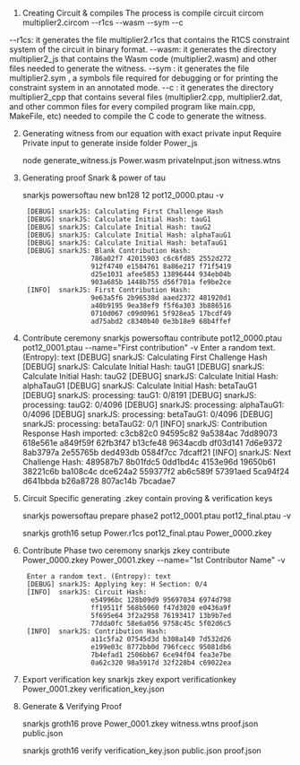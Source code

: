 1. Creating Circuit & compiles 
The process is compile circuit
    circom multiplier2.circom --r1cs --wasm --sym --c

--r1cs: it generates the file multiplier2.r1cs that contains the R1CS constraint system of the circuit in binary format.
--wasm: it generates the directory multiplier2_js that contains the Wasm code (multiplier2.wasm) and other files needed to generate the witness.
--sym : it generates the file multiplier2.sym , a symbols file required for debugging or for printing the constraint system in an annotated mode.
--c : it generates the directory multiplier2_cpp that contains several files (multiplier2.cpp, multiplier2.dat, and other common files for every compiled program like main.cpp, MakeFile, etc) needed to compile the C code to generate the witness.

2. Generating witness from our equation with exact private input 
Require Private input to generate inside folder Power_js

    node generate_witness.js Power.wasm privateInput.json witness.wtns

3. Generating proof Snark & power of tau

    snarkjs powersoftau new bn128 12 pot12_0000.ptau -v

        [DEBUG] snarkJS: Calculating First Challenge Hash
        [DEBUG] snarkJS: Calculate Initial Hash: tauG1
        [DEBUG] snarkJS: Calculate Initial Hash: tauG2
        [DEBUG] snarkJS: Calculate Initial Hash: alphaTauG1
        [DEBUG] snarkJS: Calculate Initial Hash: betaTauG1
        [DEBUG] snarkJS: Blank Contribution Hash:
                        786a02f7 42015903 c6c6fd85 2552d272
                        912f4740 e1584761 8a86e217 f71f5419
                        d25e1031 afee5853 13896444 934eb04b
                        903a685b 1448b755 d56f701a fe9be2ce
        [INFO]  snarkJS: First Contribution Hash:
                        9e63a5f6 2b96538d aaed2372 481920d1
                        a40b9195 9ea38ef9 f5f6a303 3b886516
                        0710d067 c09d0961 5f928ea5 17bcdf49
                        ad75abd2 c8340b40 0e3b18e9 68b4ffef

4. Contribute ceremony 
    snarkjs powersoftau contribute pot12_0000.ptau pot12_0001.ptau --name="First contribution" -v
        Enter a random text. (Entropy): text 
        [DEBUG] snarkJS: Calculating First Challenge Hash
        [DEBUG] snarkJS: Calculate Initial Hash: tauG1
        [DEBUG] snarkJS: Calculate Initial Hash: tauG2
        [DEBUG] snarkJS: Calculate Initial Hash: alphaTauG1
        [DEBUG] snarkJS: Calculate Initial Hash: betaTauG1
        [DEBUG] snarkJS: processing: tauG1: 0/8191
        [DEBUG] snarkJS: processing: tauG2: 0/4096
        [DEBUG] snarkJS: processing: alphaTauG1: 0/4096
        [DEBUG] snarkJS: processing: betaTauG1: 0/4096
        [DEBUG] snarkJS: processing: betaTauG2: 0/1
        [INFO]  snarkJS: Contribution Response Hash imported: 
                        c3cb82c0 94595c82 9a5384ac 7dd89073
                        618e561e a849f59f 62fb3f47 b13cfe48
                        9634acdb df03d141 7d6e9372 8ab3797a
                        2e55765b ded493db 0584f7cc 7dcaff21
        [INFO]  snarkJS: Next Challenge Hash: 
                        489587b7 8b01fdc5 0dd1bd4c 4153e96d
                        19650b61 38221c6b ba108c4c dce624a2
                        559377f2 ab6c589f 57391aed 5ca94f24
                        d641bbda b26a8728 807ac14b 7bcadae7


5. Circuit Specific generating .zkey contain proving & verification keys 

    snarkjs powersoftau prepare phase2 pot12_0001.ptau pot12_final.ptau -v


    snarkjs groth16 setup Power.r1cs pot12_final.ptau Power_0000.zkey

6. Contribute Phase two ceremony
    snarkjs zkey contribute Power_0000.zkey Power_0001.zkey --name="1st Contributor Name" -v

        Enter a random text. (Entropy): text
        [DEBUG] snarkJS: Applying key: H Section: 0/4
        [INFO]  snarkJS: Circuit Hash: 
                        e54996bc 128b09d9 95697034 6974d798
                        ff19511f 568b5060 f47d3020 e0436a9f
                        5f695e64 3f2a2958 76193417 13b9b7ed
                        77dda0fc 58e6a056 9758c45c 5f02d6c5
        [INFO]  snarkJS: Contribution Hash: 
                        a11c5fa2 07545d3d b308a140 7d532d26
                        e199e03c 8772bb0d 796fcecc 95081db6
                        7b4efad1 2506bb67 6ce94f04 fea3e7be
                        0a62c320 98a5917d 32f228b4 c69022ea

7. Export verification key 
    snarkjs zkey export verificationkey Power_0001.zkey verification_key.json

8. Generate & Verifying Proof

    snarkjs groth16 prove Power_0001.zkey witness.wtns proof.json public.json

    snarkjs groth16 verify verification_key.json public.json proof.json
